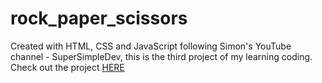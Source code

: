 # rock_paper_scissors
Created with HTML, CSS and JavaScript following Simon's YouTube channel - SuperSimpleDev, this is the third project of my learning coding.</n>
Check out the project <a href="https://rps.ronannagroup.com">HERE</a>
